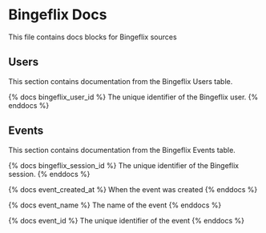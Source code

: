 # Bingeflix Docs
This file contains docs blocks for Bingeflix sources

## Users
This section contains documentation from the Bingeflix Users table.

{% docs bingeflix_user_id %}
The unique identifier of the Bingeflix user.
{% enddocs %}


## Events
This section contains documentation from the Bingeflix Events table.

{% docs bingeflix_session_id %}
The unique identifier of the Bingeflix session.
{% enddocs %}

{% docs event_created_at %}
When the event was created
{% enddocs %}

{% docs event_name %}
The name of the event
{% enddocs %}

{% docs event_id %}
The unique identifier of the event
{% enddocs %}
